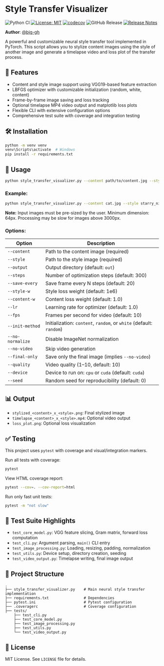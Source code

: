 # Style Transfer Visualizer
![Python CI](https://github.com/bjg-gh/style_transfer_visualizer/actions/workflows/python-ci.yml/badge.svg)
[![License: MIT](https://img.shields.io/badge/License-MIT-yellow.svg)](LICENSE)
[![codecov](https://codecov.io/gh/bjg-gh/style_transfer_visualizer/branch/ci-test/graph/badge.svg)](https://codecov.io/gh/bjg-gh/style_transfer_visualizer)
![GitHub Release](https://img.shields.io/github/v/release/bjg-gh/style_transfer_visualizer?sort=semver)
[![Release Notes](https://img.shields.io/badge/Release_Notes-📄%20View-blue)](./RELEASES.md)

**Author**: [@bjg-gh](https://github.com/bjg-gh)

A powerful and customizable neural style transfer tool implemented in PyTorch. This script allows you to stylize content images using the style of another image and generate a timelapse video and loss plot of the transfer process.

## 🚀 Features

- Content and style image support using VGG19-based feature extraction
- LBFGS optimizer with customizable initialization (random, white, content)
- Frame-by-frame image saving and loss tracking
- Optional timelapse MP4 video output and matplotlib loss plots
- Flexible CLI with extensive configuration options
- Comprehensive test suite with coverage and integration testing

## 🛠 Installation

```bash
python -m venv venv
venv\Scripts\activate  # Windows
pip install -r requirements.txt
```

## 📸 Usage

```bash
python style_transfer_visualizer.py --content path/to/content.jpg --style path/to/style.jpg
```

### Example:

```bash
python style_transfer_visualizer.py --content cat.jpg --style starry_night.jpg --steps 500 --fps 30 --final-only
```

**Note:** Input images must be pre-sized by the user. Minimum dimension: 64px. Processing may be slow for images above 3000px.

### Options:

| Option              | Description                                                                 |
|---------------------|-----------------------------------------------------------------------------|
| `--content`         | Path to the content image (required)                                       |
| `--style`           | Path to the style image (required)                                         |
| `--output`          | Output directory (default: `out`)                                          |
| `--steps`           | Number of optimization steps (default: 300)                                |
| `--save-every`      | Save frame every N steps (default: 20)                                     |
| `--style-w`         | Style loss weight (default: 1e6)                                           |
| `--content-w`       | Content loss weight (default: 1.0)                                         |
| `--lr`              | Learning rate for optimizer (default: 1.0)                                 |
| `--fps`             | Frames per second for video (default: 10)                                  |
| `--init-method`     | Initialization: `content`, `random`, or `white` (default: `random`)        |
| `--no-normalize`    | Disable ImageNet normalization                                             |
| `--no-video`        | Skip video generation                                                      |
| `--final-only`      | Save only the final image (implies `--no-video`)                           |
| `--quality`         | Video quality (1–10, default: 10)                                          |
| `--device`          | Device to run on: `cpu` or `cuda` (default: `cuda`)                        |
| `--seed`            | Random seed for reproducibility (default: 0)                               |

## 📊 Output

- `stylized_<content>_x_<style>.png`: Final stylized image
- `timelapse_<content>_x_<style>.mp4`: Optional video output
- `loss_plot.png`: Optional loss visualization

## ✅ Testing

This project uses `pytest` with coverage and visual/integration markers.

Run all tests with coverage:

```bash
pytest
```

View HTML coverage report:

```bash
pytest --cov=. --cov-report=html
```

Run only fast unit tests:

```bash
pytest -m "not slow"
```

## 🧪 Test Suite Highlights

- `test_core_model.py`: VGG feature slicing, Gram matrix, forward loss computation
- `test_cli.py`: Argument parsing, `main()` CLI entry
- `test_image_processing.py`: Loading, resizing, padding, normalization
- `test_utils.py`: Device setup, directory creation, seeding
- `test_video_output.py`: Timelapse writing, final image output

## 📁 Project Structure

```
.
├── style_transfer_visualizer.py    # Main neural style transfer implementation
├── requirements.txt                # Dependencies
├── pytest.ini                      # Pytest configuration
├── .coveragerc                     # Coverage configuration
├── tests/
    ├── test_cli.py
    ├── test_core_model.py
    ├── test_image_processing.py
    ├── test_utils.py
    └── test_video_output.py
```

## 📄 License

MIT License. See `LICENSE` file for details.
